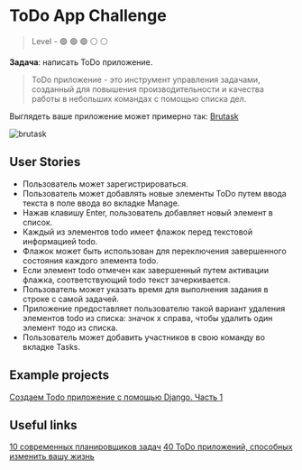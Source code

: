 # ToDo App Challenge

> Level -  :green_circle: :green_circle: :green_circle: :white_circle: :white_circle:

**Задача**: написать ToDo приложение.

> ToDo приложение - это инструмент управления задачами, созданный для повышения производительности и качества работы в небольших командах с помощью списка дел.

Выглядеть ваше приложение может примерно так: [Brutask](https://app.brutask.com/3VvTJktsB1XSloI325wo)

![brutask](https://github.com/startupemulator/challenges/blob/main/ToDo%20App%20Challenge/brutask.png)

## User Stories

- Пользователь может зарегистрироваться.
- Пользователь может добавлять новые элементы ToDo путем ввода текста в поле ввода во вкладке Manage.
- Нажав клавишу Enter, пользователь добавляет новый элемент в список.
- Каждый из элементов todo имеет флажок перед текстовой информацией todo.
- Флажок может быть использован для переключения завершенного состояния каждого элемента todo. 
- Если элемент todo отмечен как завершенный путем активации флажка, соответствующий todo текст зачеркивается.
- Пользователь может указать время для выполнения задания в строке с самой задачей.
- Приложение предоставляет пользователю такой вариант удаления элементов todo из списка: значок x справа, чтобы удалить один элемент тодо из списка.
- Пользователь может добавить участников в свою команду во вкладке Tasks. 

## Example projects

[Создаем Todo приложение c помощью Django. Часть 1](https://habr.com/ru/company/otus/blog/488748/)

## Useful links

[10 современных планировщиков задач](https://itc.ua/articles/10-sovremennyh-planirovshhikov-zadach/)
[40 ToDo приложений, способных изменить вашу жизнь](https://books-mindmap.livejournal.com/9881.html)
